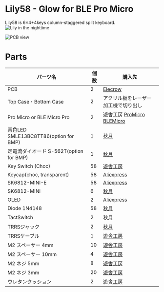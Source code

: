 # Lily58 - Glow for BLE Pro Micro
Lily58 is 6×4+4keys column-staggered split keyboard.
![Lily in the nighttime](https://i.imgur.com/uvap4Nt.jpg)

![PCB view](https://i.imgur.com/vjNbyMs.png)

# Parts

| パーツ名                                | 個数 | 購入先                                                       |
| --------------------------------------- | ---- | ------------------------------------------------------------ |
| PCB                                     | 2    | [Elecrow](https://www.elecrow.com/pcb-manufacturing.html?l=jp) |
| Top Case・Bottom Case                   | 2    | アクリル板をレーザー加工機で切り出し                         |
| Pro Micro or BLE Micro Pro              | 2    | 遊舎工房 [ProMicro](https://shop.yushakobo.jp/products/pro-micro?_pos=1&_sid=8720c1cd6&_ss=r) [BLEMicro](https://shop.yushakobo.jp/products/ble-micro-pro?_pos=4&_sid=8720c1cd6&_ss=r) |
| 青色LED SMLE13BC8TT86(option for BMP)   | 1    | [秋月](https://akizukidenshi.com/catalog/g/gI-11881/)        |
| 定電流ダイオード S-562T(option for BMP) | 1    | [秋月](https://akizukidenshi.com/catalog/g/gI-06282/)        |
| Key Switch (Choc)                       | 58   | [遊舎工房](https://shop.yushakobo.jp/products/pg1350?_pos=33&_sid=57b4f8c74&_ss=r) |
| Keycap(choc, transparent)               | 58   | [Aliexpress](https://ja.aliexpress.com/item/32979973961.html?spm=a2g0o.cart.0.0.4c8c3c00uyiPfq&mp=1) |
| SK6812-MINI-E                           | 58   | [Aliexpress](https://ja.aliexpress.com/item/4000475685852.html?spm=a2g0o.productlist.0.0.7419755awSVy7F&algo_pvid=37805785-d316-40cc-8d8d-518c90b69743&algo_expid=37805785-d316-40cc-8d8d-518c90b69743-0&btsid=0ab6f8ad15936253073377411eecdc&ws_ab_test=searchweb0_0,searchweb201602_,searchweb201603) |
| SK6812-MINI                             | 6    | [秋月](https://akizukidenshi.com/catalog/g/gI-15477/)        |
| OLED                                    | 2    | [Aliexpress](https://ja.aliexpress.com/item/4001028384269.html?spm=a2g0o.cart.0.0.4c8c3c00uyiPfq&mp=1) |
| Diode 1N4148                            | 58   | [秋月](https://akizukidenshi.com/catalog/g/gI-07084/)        |
| TactSwitch                              | 2    | [秋月](https://akizukidenshi.com/catalog/g/gP-08074/)        |
| TRRSジャック                            | 2    | [秋月](https://akizukidenshi.com/catalog/g/gC-06070/)        |
| TRRSケーブル                            | 1    | [遊舎工房](https://shop.yushakobo.jp/products/trrs_cable?_pos=1&_sid=0f41857b1&_ss=r) |
| M2 スペーサー 4mm                       | 10   | [遊舎工房](https://shop.yushakobo.jp/products/a0800c2?_pos=2&_sid=ab609f988&_ss=r&variant=37665435123873) |
| M2 スペーサー 10mm                      | 4    | [遊舎工房](https://shop.yushakobo.jp/products/a0800c2?_pos=2&_sid=ab609f988&_ss=r&variant=37665435123873) |
| M2 ネジ 5mm                             | 8    | [遊舎工房]()                                                 |
| M2 ネジ 3mm                             | 20   | [遊舎工房]()                                                 |
| ウレタンクッション                      | 2    | [遊舎工房](https://shop.yushakobo.jp/collections/all-keyboard-parts/products/a0800ur-01-6) |

